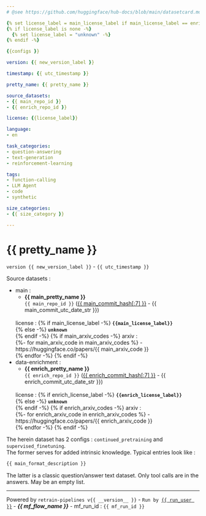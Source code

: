 ```yaml
---
# @see https://github.com/huggingface/hub-docs/blob/main/datasetcard.md

{% set license_label = main_license_label if main_license_label == enrich_license_label or not (main_license_label and enrich_license_label) else none -%}
{% if license_label is none -%}
  {% set license_label = "unknown" -%}
{% endif -%}

{{configs }}

version: {{ new_version_label }}

timestamp: {{ utc_timestamp }}

pretty_name: {{ pretty_name }}

source_datasets:
- {{ main_repo_id }}
- {{ enrich_repo_id }}

license: {{license_label}}

language:
- en

task_categories:
- question-answering
- text-generation
- reinforcement-learning

tags:
- function-calling
- LLM Agent
- code
- synthetic

size_categories:
- {{ size_category }}

---
```


# {{ pretty_name }}

`version {{ new_version_label }}`  -  `{{ utc_timestamp }}`

Source datasets :
  - main&nbsp;:
    - <b>{{ main_pretty_name }}</b><br />
    `{{ main_repo_id }}`
    (<a href="https://huggingface.co/datasets/{{ main_repo_id }}/blob/{{ main_commit_hash }}/README.md"
        target="_blank">{{ main_commit_hash[:7] }}</a> - {{ main_commit_utc_date_str }})
    <br />
    license&nbsp;:
    {% if main_license_label -%}
    <b><code>{{main_license_label}}</code></b><br />
    {% else -%}
    <b><code>unknown</code></b><br />
    {% endif -%}
    {% if main_arxiv_codes -%}
    arxiv&nbsp;:<br />
    {%- for main_arxiv_code in main_arxiv_codes %}
      - https://huggingface.co/papers/{{ main_arxiv_code }}<br />
    {% endfor -%}
    {% endif -%}
    <br />
  - data-enrichment&nbsp;:
    - <b>{{ enrich_pretty_name }}</b><br />
    `{{ enrich_repo_id }}`
    (<a href="https://huggingface.co/datasets/{{ enrich_repo_id }}/blob/{{ enrich_commit_hash }}/README.md"
        target="_blank">{{ enrich_commit_hash[:7] }}</a> - {{ enrich_commit_utc_date_str }})
    <br />
    license&nbsp;:
    {% if enrich_license_label -%}
    <b><code>{{enrich_license_label}}</code></b><br />
    {% else -%}
    <b><code>unknown</code></b><br />
    {% endif -%}
    {% if enrich_arxiv_codes -%}
    arxiv&nbsp;:<br />
    {%- for enrich_arxiv_code in enrich_arxiv_codes %}
      - https://huggingface.co/papers/{{ enrich_arxiv_code }}<br />
    {% endfor -%}
    {% endif -%}
    <br />

The herein dataset has 2 configs : `continued_pretraining` and `supervised_finetuning`.<br />
The former serves for added intrinsic knowledge. Typical entries look like&nbsp;:<br />
```python
{{ main_format_description }}
```
The latter is a classic question/answer text dataset. Only tool calls are in the answers. May be an empty list.<br />

<hr />
Powered by <code>retrain-pipelines v{{ __version__ }}</code> - 
<code>Run by <a target="_blank" href="https://huggingface.co/{{ run_user }}">{{ run_user }}</a></code> -
<em><b>{{ mf_flow_name }}</b></em> - mf_run_id&nbsp;: <code>{{ mf_run_id }}</code>

